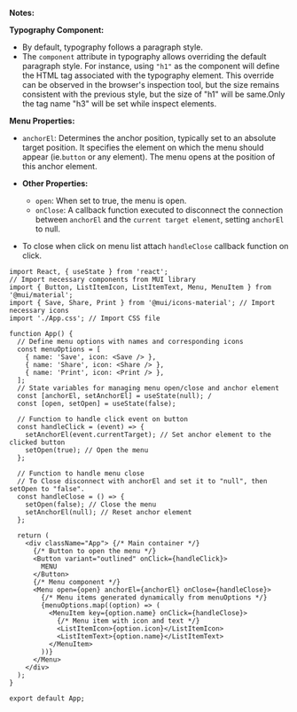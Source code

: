 **Notes:**

**Typography Component:**
- By default, typography follows a paragraph style.
- The `component` attribute in typography allows overriding the default paragraph style. For instance, using `"h1"` as the component will define the HTML tag associated with the typography element. This override can be observed in the browser's inspection tool, but the size remains consistent with the previous style, but the size of "h1" will be same.Only the tag name "h3" will be set while inspect elements.

**Menu Properties:**
- `anchorEl`: Determines the anchor position, typically set to an absolute target position. It specifies the element on which the menu should appear (ie.`button` or any element). The menu opens at the position of this anchor element.
  
- **Other Properties:**
  - `open`: When set to true, the menu is open.
  - `onClose`: A callback function executed to disconnect the connection between `anchorEl` and the `current target element`, setting `anchorEl` to null.
* To close when click on menu list attach `handleClose` callback function on click.


```
import React, { useState } from 'react';
// Import necessary components from MUI library
import { Button, ListItemIcon, ListItemText, Menu, MenuItem } from '@mui/material'; 
import { Save, Share, Print } from '@mui/icons-material'; // Import necessary icons
import './App.css'; // Import CSS file

function App() {
  // Define menu options with names and corresponding icons
  const menuOptions = [
    { name: 'Save', icon: <Save /> },
    { name: 'Share', icon: <Share /> },
    { name: 'Print', icon: <Print /> },
  ];
  // State variables for managing menu open/close and anchor element
  const [anchorEl, setAnchorEl] = useState(null); /
  const [open, setOpen] = useState(false);

  // Function to handle click event on button
  const handleClick = (event) => {
    setAnchorEl(event.currentTarget); // Set anchor element to the clicked button
    setOpen(true); // Open the menu
  };

  // Function to handle menu close
  // To Close disconnect with anchorEl and set it to "null", then setOpen to "false".
  const handleClose = () => {
    setOpen(false); // Close the menu
    setAnchorEl(null); // Reset anchor element
  };

  return (
    <div className="App"> {/* Main container */}
      {/* Button to open the menu */}
      <Button variant="outlined" onClick={handleClick}>
        MENU
      </Button>
      {/* Menu component */}
      <Menu open={open} anchorEl={anchorEl} onClose={handleClose}>
        {/* Menu items generated dynamically from menuOptions */}
        {menuOptions.map((option) => (
          <MenuItem key={option.name} onClick={handleClose}>
            {/* Menu item with icon and text */}
            <ListItemIcon>{option.icon}</ListItemIcon>
            <ListItemText>{option.name}</ListItemText>
          </MenuItem>
        ))}
      </Menu>
    </div>
  );
}

export default App;
```

```
